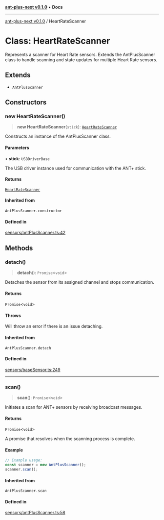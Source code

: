 [**ant-plus-next v0.1.0**](../README.md) • **Docs**

***

[ant-plus-next v0.1.0](../globals.md) / HeartRateScanner

# Class: HeartRateScanner

Represents a scanner for Heart Rate sensors.
Extends the AntPlusScanner class to handle scanning and state updates for multiple Heart Rate sensors.

## Extends

- `AntPlusScanner`

## Constructors

### new HeartRateScanner()

> **new HeartRateScanner**(`stick`): [`HeartRateScanner`](HeartRateScanner.md)

Constructs an instance of the AntPlusScanner class.

#### Parameters

• **stick**: `USBDriverBase`

The USB driver instance used for communication with the ANT+ stick.

#### Returns

[`HeartRateScanner`](HeartRateScanner.md)

#### Inherited from

`AntPlusScanner.constructor`

#### Defined in

[sensors/antPlusScanner.ts:42](https://github.com/Benjamin-Stefan/ant-plus-next/blob/d470eb84e6da33529ea57df2a5b331a44f806a81/src/sensors/antPlusScanner.ts#L42)

## Methods

### detach()

> **detach**(): `Promise`\<`void`\>

Detaches the sensor from its assigned channel and stops communication.

#### Returns

`Promise`\<`void`\>

#### Throws

Will throw an error if there is an issue detaching.

#### Inherited from

`AntPlusScanner.detach`

#### Defined in

[sensors/baseSensor.ts:249](https://github.com/Benjamin-Stefan/ant-plus-next/blob/d470eb84e6da33529ea57df2a5b331a44f806a81/src/sensors/baseSensor.ts#L249)

***

### scan()

> **scan**(): `Promise`\<`void`\>

Initiates a scan for ANT+ sensors by receiving broadcast messages.

#### Returns

`Promise`\<`void`\>

A promise that resolves when the scanning process is complete.

#### Example

```ts
// Example usage:
const scanner = new AntPlusScanner();
scanner.scan();
```

#### Inherited from

`AntPlusScanner.scan`

#### Defined in

[sensors/antPlusScanner.ts:58](https://github.com/Benjamin-Stefan/ant-plus-next/blob/d470eb84e6da33529ea57df2a5b331a44f806a81/src/sensors/antPlusScanner.ts#L58)
